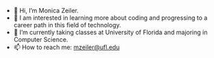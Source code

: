 - 👋 Hi, I’m Monica Zeiler.
- 👀 I am interested in learning more about coding and progressing to a career path in this field of technology.
- 🌱 I’m currently taking classes at University of Florida and majoring in Computer Science.
- 📫 How to reach me: mzeiler@ufl.edu

<!---
MonicaZeiler/MonicaZeiler is a ✨ special ✨ repository because its `README.md` (this file) appears on your GitHub profile.
You can click the Preview link to take a look at your changes.
--->
